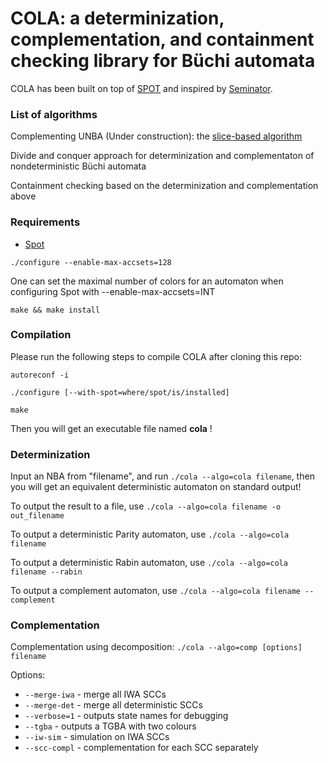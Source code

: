 # COLA: a determinization, complementation, and containment checking library for Büchi automata

COLA has been built on top of [SPOT](https://spot.lrde.epita.fr/) and inspired by [Seminator](https://github.com/mklokocka/seminator).


### List of algorithms
Complementing UNBA (Under construction): the [slice-based algorithm](https://arxiv.org/abs/2005.09125v2)

Divide and conquer approach for determinization and complementaton of nondeterministic Büchi automata

Containment checking based on the determinization and complementation above

### Requirements
* [Spot](https://spot.lrde.epita.fr/)

```
./configure --enable-max-accsets=128
```
One can set the maximal number of colors for an automaton when configuring Spot with --enable-max-accsets=INT
```
make && make install
```

### Compilation
Please run the following steps to compile COLA after cloning this repo:
```
autoreconf -i
```
```
./configure [--with-spot=where/spot/is/installed]
```
```
make
```

Then you will get an executable file named **cola** !

### Determinization
Input an NBA from "filename", and run ```./cola --algo=cola filename```, then you will get an equivalent deterministic automaton on standard output!

To output the result to a file, use ```./cola --algo=cola filename -o out_filename```

To output a deterministic Parity automaton, use ```./cola --algo=cola filename```

To output a deterministic Rabin automaton, use ```./cola --algo=cola filename --rabin```

To output a complement automaton, use ```./cola --algo=cola filename --complement```

### Complementation
Complementation using decomposition: ```./cola --algo=comp [options] filename```

Options:
* ```--merge-iwa``` - merge all IWA SCCs
* ```--merge-det``` - merge all deterministic SCCs
* ```--verbose=1``` - outputs state names for debugging
* ```--tgba``` - outputs a TGBA with two colours
* ```--iw-sim``` - simulation on IWA SCCs
* ```--scc-compl``` - complementation for each SCC separately
